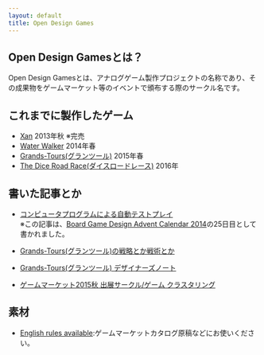 ```yaml
---
layout: default
title: Open Design Games
---
```


## Open Design Gamesとは？

Open Design Gamesとは、アナログゲーム製作プロジェクトの名称であり、その成果物をゲームマーケット等のイベントで頒布する際のサークル名です。

## これまでに製作したゲーム

* [Xan](products/xan.html) 2013年秋 ※完売
* [Water Walker](products/water_walker.html) 2014年春
* [Grands-Tours(グランツール)](products/grands_tours.html) 2015年春
* [The Dice Road Race(ダイスロードレース)](products/dice_road_race.html) 2016年

## 書いた記事とか

* [コンピュータプログラムによる自動テストプレイ](topics/2014-12-25/board_game_design_advent_calendar_2014-12-25.html)  
※この記事は、<a href="http://www.adventar.org/calendars/447" target="_blank">Board Game Design Advent Calendar 2014</a>の25日目として書かれました。

* [Grands-Tours(グランツール)の戦略とか戦術とか](topics/grands-tours/playing.html)
* [Grands-Tours(グランツール) デザイナーズノート](topics/grands-tours/designers-note.html)

* [ゲームマーケット2015秋 出展サークル/ゲーム クラスタリング](topics/gm2015autumn/index.html)

## 素材

* [English rules available](download/English_rules_available.png):ゲームマーケットカタログ原稿などにお使いください。
